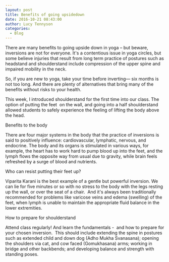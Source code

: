 ```yaml
---
layout: post
title: Benefits of going upsidedown
date: 2016-10-21 08:43:00
author: Lucy Tennyson
categories:
  - Blog
---
```



There are many benefits to going upside down in yoga – but beware, inversions are not for everyone. It's a contentious issue in yoga circles, but some believe injuries that result from long term practice of postures such as headstand and shoulderstand include compression of the upper spine and impaired mobility in the neck.

So, if you are new to yoga, take your time before inverting— six months is not too long. And there are plenty of alternatives that bring many of the benefits without risks to your health.

This week, I introduced shoulderstand for the first time into our class. The option of putting the feet &nbsp;on the wall, and going into a half shoulderstand allowed students to safely experience the feeling of lifting the body above the head.

Benefits to the body

There are four major systems in the body that the practice of inversions is said to positively influence: cardiovascular, lymphatic, nervous, and endocrine. The body and its organs is stimulated in various ways, for example, the heart has to work hard to pump blood up into the feet, and the lymph flows the opposite way from usual due to gravity, while brain feels refreshed by a surge of blood and nutrients.

Who can resist putting their feet up?

Viparita Karani is the best example of a gentle but powerful inversion. We can lie for five minutes or so with no stress to the body with the legs resting up the wall, or over the seat of a chair. &nbsp;And it's always been traditionally recommended for problems like varicose veins and edema (swelling) of the feet, when lymph is unable to maintain the appropriate fluid balance in the lower extremities.

How to prepare for shoulderstand

Attend class regularly! And learn the fundamentals - &nbsp;and how to prepare for your chosen inversion. &nbsp;This should include extending the spine in postures such as extended child and down dog (Adho Mukha Svanasana); opening the shoulders via cat, and cow faced (Gomukhasana) arms; working in bridge and other backbends; and developing balance and strength with standing poses.